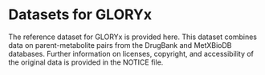 # Datasets for GLORYx
The reference dataset for GLORYx is provided here. This dataset combines data on parent-metabolite pairs from the DrugBank and MetXBioDB databases. Further information on licenses, copyright, and accessibility of the original data is provided in the NOTICE file.
